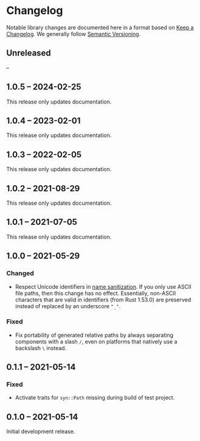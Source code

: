 # Changelog

Notable library changes are documented here in a format based on
[Keep a Changelog](https://keepachangelog.com/). We generally follow
[Semantic Versioning](https://semver.org).

## Unreleased

–

## 1.0.5 – 2024-02-25

This release only updates documentation.

## 1.0.4 – 2023-02-01

This release only updates documentation.

## 1.0.3 – 2022-02-05

This release only updates documentation.

## 1.0.2 – 2021-08-29

This release only updates documentation.

## 1.0.1 – 2021-07-05

This release only updates documentation.

## 1.0.0 – 2021-05-29

### Changed

- Respect Unicode identifiers in
  [name sanitization](https://github.com/evolutics/iftree#name-sanitization).
  If you only use ASCII file paths, then this change has no effect. Essentially,
  non-ASCII characters that are valid in identifiers (from Rust 1.53.0) are
  preserved instead of replaced by an underscore `"_"`.

### Fixed

- Fix portability of generated relative paths by always separating components
  with a slash `/`, even on platforms that natively use a backslash `\` instead.

## 0.1.1 – 2021-05-14

### Fixed

- Activate traits for `syn::Path` missing during build of test project.

## 0.1.0 – 2021-05-14

Initial development release.
